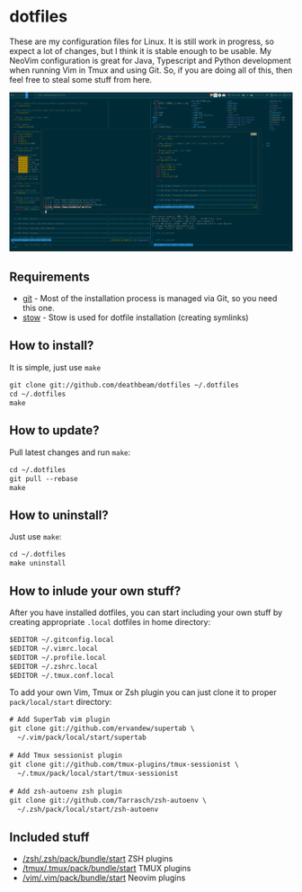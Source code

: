 # dotfiles

These are my configuration files for Linux. It is still work in
progress, so expect a lot of changes, but I think it is stable enough to be
usable.
My NeoVim configuration is great for Java, Typescript and Python development when
running Vim in Tmux and using Git. So, if you are doing all of this, then feel
free to steal some stuff from here.

![Screenshot](/screenshot.png)

## Requirements

* [git](https://git-scm.com/book/en/v2/Getting-Started-Installing-Git) - Most of
  the installation process is managed via Git, so you need this one.
* [stow](https://www.gnu.org/software/stow/) - Stow is used for dotfile
  installation (creating symlinks)

## How to install?

It is simple, just use `make`

    git clone git://github.com/deathbeam/dotfiles ~/.dotfiles
    cd ~/.dotfiles
    make

## How to update?

Pull latest changes and run `make`:

    cd ~/.dotfiles
    git pull --rebase
    make

## How to uninstall?

Just use `make`:

    cd ~/.dotfiles
    make uninstall

## How to inlude your own stuff?

After you have installed dotfiles, you can start including your own stuff by
creating appropriate `.local` dotfiles in home directory:

    $EDITOR ~/.gitconfig.local
    $EDITOR ~/.vimrc.local
    $EDITOR ~/.profile.local
    $EDITOR ~/.zshrc.local
    $EDITOR ~/.tmux.conf.local

To add your own Vim, Tmux or Zsh plugin you can just clone it to proper
`pack/local/start` directory:

    # Add SuperTab vim plugin
    git clone git://github.com/ervandew/supertab \
      ~/.vim/pack/local/start/supertab

    # Add Tmux sessionist plugin
    git clone git://github.com/tmux-plugins/tmux-sessionist \
      ~/.tmux/pack/local/start/tmux-sessionist

    # Add zsh-autoenv zsh plugin
    git clone git://github.com/Tarrasch/zsh-autoenv \
      ~/.zsh/pack/local/start/zsh-autoenv

## Included stuff

- [/zsh/.zsh/pack/bundle/start](/zsh/.zsh/pack/bundle/start) ZSH plugins
- [/tmux/.tmux/pack/bundle/start](/tmux/.tmux/pack/bundle/start) TMUX plugins
- [/vim/.vim/pack/bundle/start](/vim/.vim/pack/bundle/start) Neovim plugins
